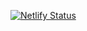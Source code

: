 [![Netlify Status](https://api.netlify.com/api/v1/badges/24ae18d0-0391-495c-b590-b2611d5f45b9/deploy-status)](https://app.netlify.com/sites/nicolas-couturier-blog/deploys)